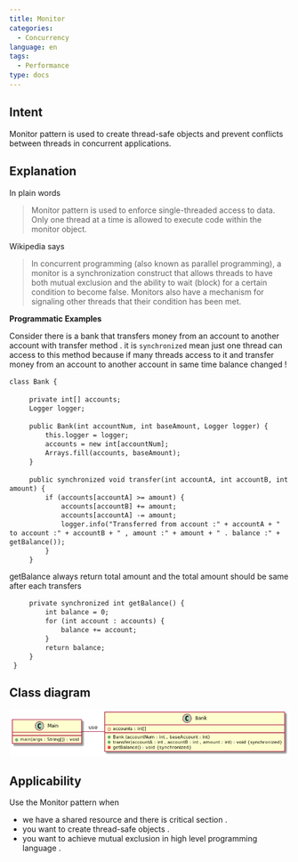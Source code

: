 ```yaml
---
title: Monitor
categories:
  - Concurrency
language: en
tags:
  - Performance
type: docs
---
```


## Intent
Monitor pattern is used to create thread-safe objects and prevent conflicts between threads in concurrent applications.

## Explanation

In plain words

> Monitor pattern is used to enforce single-threaded access to data. Only one thread at a time is allowed to execute code within the monitor object.

Wikipedia says

> In concurrent programming (also known as parallel programming), a monitor is a synchronization construct that allows threads to have both mutual exclusion and the ability to wait (block) for a certain condition to become false. Monitors also have a mechanism for signaling other threads that their condition has been met.

**Programmatic Examples**

Consider there is a bank that transfers money from an account to another account with transfer method . it is `synchronized` mean just one thread can access to this method because if many threads access to it and transfer money from an account to another account in same time balance changed !   
 
```
class Bank {

     private int[] accounts;
     Logger logger;
 
     public Bank(int accountNum, int baseAmount, Logger logger) {
         this.logger = logger;
         accounts = new int[accountNum];
         Arrays.fill(accounts, baseAmount);
     }
 
     public synchronized void transfer(int accountA, int accountB, int amount) {
         if (accounts[accountA] >= amount) {
             accounts[accountB] += amount;
             accounts[accountA] -= amount;
             logger.info("Transferred from account :" + accountA + " to account :" + accountB + " , amount :" + amount + " . balance :" + getBalance());
         }
     }
```

getBalance always return total amount and the total amount should be same after each transfers 

```
     private synchronized int getBalance() {
         int balance = 0;
         for (int account : accounts) {
             balance += account;
         }
         return balance;
     }
 }
```

## Class diagram
![alt text](etc/monitor.urm.png "Monitor class diagram")

## Applicability
Use the Monitor pattern when

* we have a shared resource and there is critical section .
* you want to create thread-safe objects .
* you want to achieve mutual exclusion in high level programming language .

